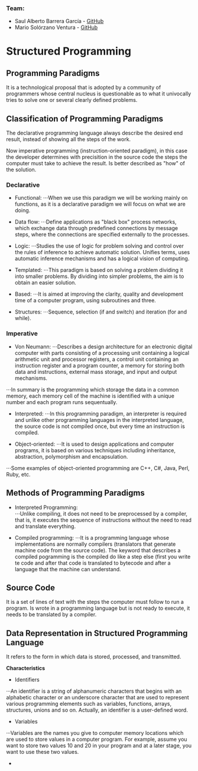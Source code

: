 ### Team:
+ Saul Alberto Barrera García - [GitHub](https://github.com/saulbg/Programming2)  
+ Mario Solórzano Ventura - [GitHub](https://github.com/mariosolven/programming2)

Structured Programming
======

## Programming Paradigms

It is a technological proposal that is adopted by a community of programmers whose central nucleus is questionable as to what it univocally tries to solve one or several clearly defined problems.  

## Classification of Programming Paradigms  

The declarative programming language always describe the desired end result, instead of showing all the steps of the work. 

Now imperative programming (instruction-oriented paradigm), in this case the developer determines with precisition in the source code the steps the computer must take to achieve the result. Is better described as "how" of the solution.  

### Declarative

+ Functional: 
⋅⋅⋅When we use this paradigm we will be working mainly on functions, as it is a declarative paradigm we will focus on what we are doing.

+ Data flow:
⋅⋅⋅Define applications as "black box" process networks, which exchange data through predefined connections by message steps, where the connections are specified externally to the processes.

+ Logic: 
⋅⋅⋅Studies the use of logic for problem solving and control over the rules of inference to achieve automatic solution. Unifies terms, uses automatic inference mechanisms and has a logical vision of computing.

+ Templated: 
⋅⋅⋅This paradigm is based on solving a problem dividing it into smaller problems. By dividing into simpler problems, the aim is to obtain an easier solution.

+ Based: 
⋅⋅⋅It is aimed at improving the clarity, quality and development time of a computer program, using subroutines and three.

+ Structures: 
⋅⋅⋅Sequence, selection (if and switch) and iteration (for and while).  

### Imperative  

* Von Neumann: 
⋅⋅⋅Describes a design architecture for an electronic digital computer with parts consisting of a processing unit containing a logical arithmetic unit and processor registers, a control unit containing an instruction register and a program counter, a memory for storing both data and instructions, external mass storage, and input and output mechanisms.

⋅⋅⋅In summary is the programming which storage the data in a common memory, each memory cell of the machine is identified with a unique number and each program runs sequentually.  

* Interpreted: 
⋅⋅⋅In this programming paradigm, an interpreter is required and unlike other programming languages in the interpreted language, the source code is not compiled once, but every time an instruction is compiled.  

* Object-oriented: 
⋅⋅⋅It is used to design applications and computer programs, it is based on various techniques including inheritance, abstraction, polymorphism and encapsulation.

⋅⋅⋅Some examples of object-oriented programming are C++, C#, Java, Perl, Ruby, etc.  

## Methods of Programming Paradigms

- Interpreted Programming:  
⋅⋅⋅Unlike compiling, it does not need to be preprocessed by a compiler, that is, it executes the sequence of instructions without the need to read and translate everything.  
   
- Compiled programming:
⋅⋅⋅It is a programming language whose implementations are normally compilers (translators that generate machine code from the source code). The keyword that describes a compiled pogramming is the compiled do like a step else (first you write te code and after that code is translated to bytecode and after a language that the machine can understand. 

## Source Code

It is a set of lines of text with the steps the computer must follow to run a program. Is wrote in a programming language but is not ready to execute, it needs to be translated by a compiler.  

## Data Representation in Structured Programming Language

It refers to the form in which data is stored, processed, and transmitted.

**Characteristics**

- Identifiers

···An identifier is a string of alphanumeric characters that begins with an alphabetic character or an underscore character that are used to represent various programming elements such as variables, functions, arrays, structures, unions and so on. Actually, an identifier is a user-defined word.

- Variables

···Variables are the names you give to computer memory locations which are used to store values in a computer program. For example, assume you want to store two values 10 and 20 in your program and at a later stage, you want to use these two values.

- 



